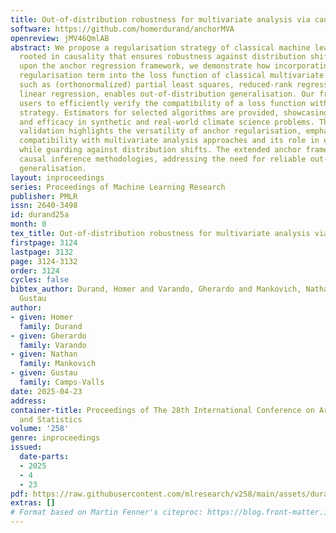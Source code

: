 ```yaml
---
title: Out-of-distribution robustness for multivariate analysis via causal regularisation
software: https://github.com/homerdurand/anchorMVA
openreview: jMV46QmlAB
abstract: We propose a regularisation strategy of classical machine learning algorithms
  rooted in causality that ensures robustness against distribution shifts. Building
  upon the anchor regression framework, we demonstrate how incorporating a straightforward
  regularisation term into the loss function of classical multivariate analysis algorithms,
  such as (orthonormalized) partial least squares, reduced-rank regression, and multiple
  linear regression, enables out-of-distribution generalisation. Our framework allows
  users to efficiently verify the compatibility of a loss function with the regularisation
  strategy. Estimators for selected algorithms are provided, showcasing consistency
  and efficacy in synthetic and real-world climate science problems. The empirical
  validation highlights the versatility of anchor regularisation, emphasizing its
  compatibility with multivariate analysis approaches and its role in enhancing replicability
  while guarding against distribution shifts. The extended anchor framework advances
  causal inference methodologies, addressing the need for reliable out-of-distribution
  generalisation.
layout: inproceedings
series: Proceedings of Machine Learning Research
publisher: PMLR
issn: 2640-3498
id: durand25a
month: 0
tex_title: Out-of-distribution robustness for multivariate analysis via causal regularisation
firstpage: 3124
lastpage: 3132
page: 3124-3132
order: 3124
cycles: false
bibtex_author: Durand, Homer and Varando, Gherardo and Mankovich, Nathan and Camps-Valls,
  Gustau
author:
- given: Homer
  family: Durand
- given: Gherardo
  family: Varando
- given: Nathan
  family: Mankovich
- given: Gustau
  family: Camps-Valls
date: 2025-04-23
address:
container-title: Proceedings of The 28th International Conference on Artificial Intelligence
  and Statistics
volume: '258'
genre: inproceedings
issued:
  date-parts:
  - 2025
  - 4
  - 23
pdf: https://raw.githubusercontent.com/mlresearch/v258/main/assets/durand25a/durand25a.pdf
extras: []
# Format based on Martin Fenner's citeproc: https://blog.front-matter.io/posts/citeproc-yaml-for-bibliographies/
---
```

